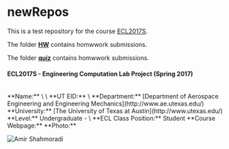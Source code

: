# newRepos
This is a test repository for the course [ECL2017S](http://www.shahmoradi.org/ECL2017S/).  

The folder [**HW**](./HW/) contains homwwork submissions.  

The folder [**quiz**](./quiz/) contains homwwork submissions.

#### ECL2017S - Engineering Computation Lab Project (Spring 2017)
<br>
**Name:** \<first name> \<last name>  
**UT EID:** \<your UT EID>  
**Department:** [Department of Aerospace Engineering and Engineering Mechanics](http://www.ae.utexas.edu/)  
**University:** [The University of Texas at Austin](http://www.utexas.edu/)  
**Level:** Undergraduate - \<Freshman(1st year) / Sophomore(2nd year) / Junior(3rd year) / Senior(4th year)>  
**ECL Class Position:** Student  
**Course Webpage:** <http://www.shahmoradi.org/ECL2017S/>  
**Photo:**  

![Amir Shahmoradi](http://www.shahmoradi.org/ECL2017S/images/amir.png)  
